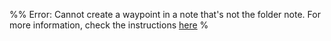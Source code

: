 %% Error: Cannot create a waypoint in a note that's not the folder note. For more information, check the instructions [here](https://github.com/IdreesInc/Waypoint) %